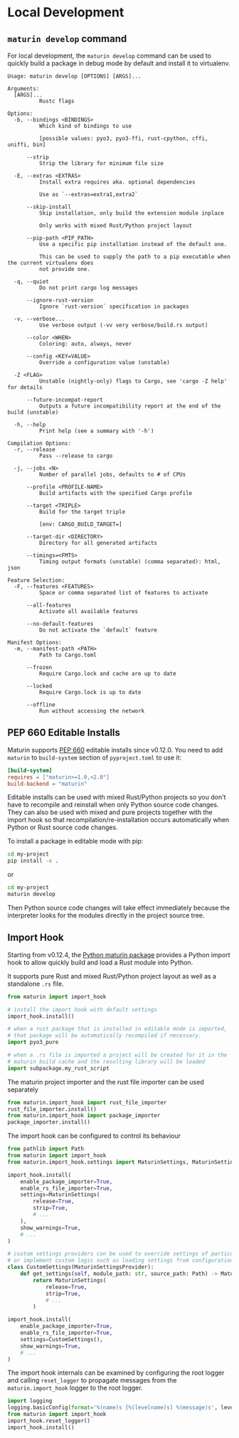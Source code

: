 # Local Development

## `maturin develop` command

For local development, the `maturin develop` command can be used to quickly
build a package in debug mode by default and install it to virtualenv.

```
Usage: maturin develop [OPTIONS] [ARGS]...

Arguments:
  [ARGS]...
          Rustc flags

Options:
  -b, --bindings <BINDINGS>
          Which kind of bindings to use

          [possible values: pyo3, pyo3-ffi, rust-cpython, cffi, uniffi, bin]

      --strip
          Strip the library for minimum file size

  -E, --extras <EXTRAS>
          Install extra requires aka. optional dependencies

          Use as `--extras=extra1,extra2`

      --skip-install
          Skip installation, only build the extension module inplace

          Only works with mixed Rust/Python project layout

      --pip-path <PIP_PATH>
          Use a specific pip installation instead of the default one.

          This can be used to supply the path to a pip executable when the current virtualenv does
          not provide one.

  -q, --quiet
          Do not print cargo log messages

      --ignore-rust-version
          Ignore `rust-version` specification in packages

  -v, --verbose...
          Use verbose output (-vv very verbose/build.rs output)

      --color <WHEN>
          Coloring: auto, always, never

      --config <KEY=VALUE>
          Override a configuration value (unstable)

  -Z <FLAG>
          Unstable (nightly-only) flags to Cargo, see 'cargo -Z help' for details

      --future-incompat-report
          Outputs a future incompatibility report at the end of the build (unstable)

  -h, --help
          Print help (see a summary with '-h')

Compilation Options:
  -r, --release
          Pass --release to cargo

  -j, --jobs <N>
          Number of parallel jobs, defaults to # of CPUs

      --profile <PROFILE-NAME>
          Build artifacts with the specified Cargo profile

      --target <TRIPLE>
          Build for the target triple

          [env: CARGO_BUILD_TARGET=]

      --target-dir <DIRECTORY>
          Directory for all generated artifacts

      --timings=<FMTS>
          Timing output formats (unstable) (comma separated): html, json

Feature Selection:
  -F, --features <FEATURES>
          Space or comma separated list of features to activate

      --all-features
          Activate all available features

      --no-default-features
          Do not activate the `default` feature

Manifest Options:
  -m, --manifest-path <PATH>
          Path to Cargo.toml

      --frozen
          Require Cargo.lock and cache are up to date

      --locked
          Require Cargo.lock is up to date

      --offline
          Run without accessing the network
```

## PEP 660 Editable Installs

Maturin supports [PEP 660](https://www.python.org/dev/peps/pep-0660/) editable installs since v0.12.0.
You need to add `maturin` to `build-system` section of `pyproject.toml` to use it:

```toml
[build-system]
requires = ["maturin>=1.0,<2.0"]
build-backend = "maturin"
```

Editable installs can be used with mixed Rust/Python projects so you
don't have to recompile and reinstall when only Python source code changes.
They can also be used with mixed and pure projects together with the
import hook so that recompilation/re-installation occurs automatically
when Python or Rust source code changes.

To install a package in editable mode with pip:

```bash
cd my-project
pip install -e .
```
or
```bash
cd my-project
maturin develop
```

Then Python source code changes will take effect immediately because the interpreter looks
for the modules directly in the project source tree.

## Import Hook

Starting from v0.12.4, the [Python maturin package](https://pypi.org/project/maturin/) provides
a Python import hook to allow quickly build and load a Rust module into Python.

It supports pure Rust and mixed Rust/Python project layout as well as a
standalone `.rs` file.

```python
from maturin import import_hook

# install the import hook with default settings
import_hook.install()

# when a rust package that is installed in editable mode is imported,
# that package will be automatically recompiled if necessary.
import pyo3_pure

# when a .rs file is imported a project will be created for it in the
# maturin build cache and the resulting library will be loaded
import subpackage.my_rust_script
```

The maturin project importer and the rust file importer can be used separately
```python
from maturin.import_hook import rust_file_importer
rust_file_importer.install()
from maturin.import_hook import package_importer
package_importer.install()
```

The import hook can be configured to control its behaviour
```python
from pathlib import Path
from maturin import import_hook
from maturin.import_hook.settings import MaturinSettings, MaturinSettingsProvider

import_hook.install(
    enable_package_importer=True,
    enable_rs_file_importer=True,
    settings=MaturinSettings(
        release=True,
        strip=True,
        # ...
    ),
    show_warnings=True,
    # ...
)

# custom settings providers can be used to override settings of particular projects
# or implement custom logic such as loading settings from configuration files
class CustomSettings(MaturinSettingsProvider):
    def get_settings(self, module_path: str, source_path: Path) -> MaturinSettings:
        return MaturinSettings(
            release=True,
            strip=True,
            # ...
        )

import_hook.install(
    enable_package_importer=True,
    enable_rs_file_importer=True,
    settings=CustomSettings(),
    show_warnings=True,
    # ...
)
```

The import hook internals can be examined by configuring the root logger and
calling `reset_logger` to propagate messages from the `maturin.import_hook` logger
to the root logger.
```python
import logging
logging.basicConfig(format='%(name)s [%(levelname)s] %(message)s', level=logging.DEBUG)
from maturin import import_hook
import_hook.reset_logger()
import_hook.install()
```
